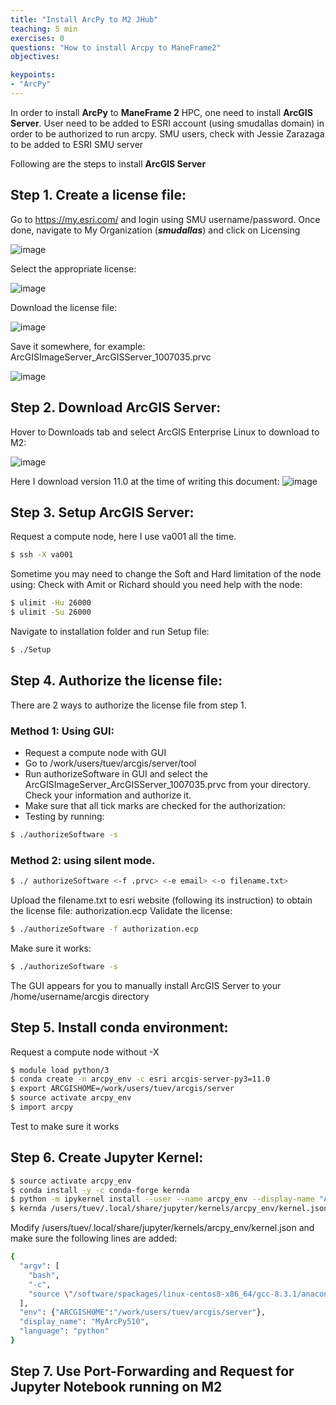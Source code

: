 ```yaml
---
title: "Install ArcPy to M2 JHub"
teaching: 5 min
exercises: 0
questions: "How to install Arcpy to ManeFrame2"
objectives:

keypoints:
- "ArcPy"
---
```



In order to install **ArcPy** to **ManeFrame 2** HPC, one need to install **ArcGIS Server**.
User need to be added to ESRI account (using smudallas domain) in order to be authorized to run arcpy. 
SMU users, check with Jessie Zarazaga to be added to ESRI SMU server

Following are the steps to install **ArcGIS Server**

## Step 1. Create a license file:

Go to https://my.esri.com/ and login using SMU username/password. Once done, navigate to My Organization (**_smudallas_**) and click on Licensing

![image](https://user-images.githubusercontent.com/43855029/230428794-745947fc-f142-45ca-825a-ef7fbac82fc8.png)

Select the appropriate license:

![image](https://user-images.githubusercontent.com/43855029/230429698-366e063a-5d4e-46dd-b08e-57b20e6230c8.png)


Download the license file:

![image](https://user-images.githubusercontent.com/43855029/230431014-6ef65726-d568-4e0e-a3a8-49c50ab569c7.png)

Save it somewhere, for example: ArcGISImageServer_ArcGISServer_1007035.prvc

![image](https://user-images.githubusercontent.com/43855029/123677857-9cb4b980-d813-11eb-961f-857840128621.png)

## Step 2. Download ArcGIS Server:

Hover to Downloads tab and select ArcGIS Enterprise Linux to download to M2:

![image](https://user-images.githubusercontent.com/43855029/230431436-e01534bc-b1c2-4bce-8508-ec4ecb9f7edc.png)

Here I download version 11.0 at the time of writing this document:
![image](https://user-images.githubusercontent.com/43855029/230431664-a8bac837-972a-4cce-abc5-d2b61c6175f4.png)


## Step 3. Setup ArcGIS Server:

Request a compute node, here I use va001 all the time.

```bash
$ ssh -X va001
```

Sometime you may need to change the Soft and Hard limitation of the node using:
Check with Amit or Richard should you need help with the node:

```bash
$ ulimit -Hu 26000
$ ulimit -Su 26000
```

Navigate to installation folder and run Setup file:

```bash
$ ./Setup
```

## Step 4. Authorize the license file:

There are 2 ways to authorize the license file from step 1.

### Method 1: Using GUI:

- Request a compute node with GUI
- Go to /work/users/tuev/arcgis/server/tool
- Run authorizeSoftware in GUI and select the ArcGISImageServer_ArcGISServer_1007035.prvc from your directory. Check your information and authorize it.
- Make sure that all tick marks are checked for the authorization:
- Testing by running:

```bash
$ ./authorizeSoftware -s
```

### Method 2: using silent mode.

```bash
$ ./ authorizeSoftware <-f .prvc> <-e email> <-o filename.txt>
```

Upload the filename.txt to esri website (following its instruction) to obtain the license file: authorization.ecp
Validate the license:

```bash
$ ./authorizeSoftware -f authorization.ecp
```

Make sure it works:

```bash
$ ./authorizeSoftware -s
```

The GUI appears for you to manually install ArcGIS Server to your /home/username/arcgis directory


## Step 5. Install conda environment:

Request a compute node without -X

```bash
$ module load python/3
$ conda create -n arcpy_env -c esri arcgis-server-py3=11.0
$ export ARCGISHOME=/work/users/tuev/arcgis/server
$ source activate arcpy_env
$ import arcpy
```

Test to make sure it works

## Step 6. Create Jupyter Kernel:

```bash
$ source activate arcpy_env
$ conda install -y -c conda-forge kernda
$ python -m ipykernel install --user --name arcpy_env --display-name "ArcPy11"
$ kernda /users/tuev/.local/share/jupyter/kernels/arcpy_env/kernel.json -o
```

Modify /users/tuev/.local/share/jupyter/kernels/arcpy_env/kernel.json and make sure the following lines are added:

```bash
{
  "argv": [
    "bash",
    "-c",
    "source \"/software/spackages/linux-centos8-x86_64/gcc-8.3.1/anaconda3-5.1.0-c3p5et4cpo7jaiahacqa3pqwhop7tiik/bin/activate\" \"/home/tuev/.conda/envs/arcpy1\" && exec /home/tuev/.conda/envs/arcpy1/bin/python -m ipykernel_launcher -f '{connection_file}' "
  ],
  "env": {"ARCGISHOME":"/work/users/tuev/arcgis/server"},
  "display_name": "MyArcPy510",
  "language": "python"
}
```

## Step 7. Use Port-Forwarding and Request for Jupyter Notebook running on M2






